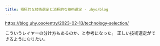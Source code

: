 ```yaml
---
title: 積極的な技術選定と消極的な技術選定 - uhyo/blog
---
```


https://blog.uhy.ooo/entry/2023-02-13/technology-selection/

こういうレイヤーの分け方もあるのか、と参考になった。
正しい技術選定ができるようになりたい。

